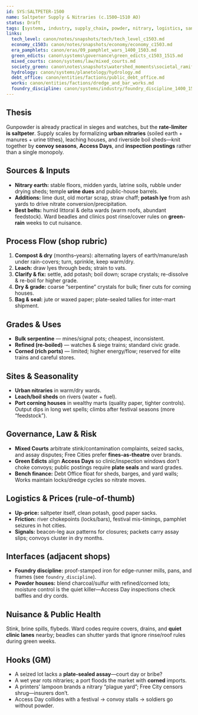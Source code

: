 ```yaml
---
id: SYS:SALTPETER-1500
name: Saltpeter Supply & Nitraries (c.1500–1510 AO)
status: Draft
tags: [systems, industry, supply_chain, powder, nitrary, logistics, sanitation]
links:
  tech_level: canon/notes/snapshots/tech/tech_level_c1503.md
  economy_c1503: canon/notes/snapshots/economy/economy_c1503.md
  era_pamphlets: canon/eras/09_pamphlet_wars_1400_1503.md
  green_edicts: canon\systems\governance\green_edicts_c1503_1515.md
  mixed_courts: canon/systems/law/mixed_courts.md
  society_green: canon\notes\snapshots\watershed_moments\societal_ramifications_green_skies_c1503_1530.md
  hydrology: canon/systems/planetology/hydrology.md
  debt_office: canon/entities/factions/public_debt_office.md
  works: canon/entities/factions/dredge_and_bar_works.md
  foundry_discipline: canon/systems/industry/foundry_discipline_1400_1550.md
---
```


## Thesis
Gunpowder is already practical in sieges and watches, but the **rate-limiter is saltpeter**. Supply scales by formalizing **urban nitraries** (soiled earth + manures + urine tithes), leaching houses, and riverside boil sheds—knit together by **convoy seasons**, **Access Days**, and **inspection postings** rather than a single monopoly.

## Sources & Inputs
- **Nitrary earth:** stable floors, midden yards, latrine soils, rubble under drying sheds; temple **urine dues** and public-house barrels.
- **Additions:** lime dust, old mortar scrap, straw chaff; **potash lye** from ash yards to drive nitrate conversion/precipitation.
- **Best belts:** humid littoral & delta wards (warm roofs, abundant feedstock). Ward beadles and clinics post rinse/cover rules on **green-rain** weeks to cut nuisance.

## Process Flow (shop rubric)
1) **Compost & dry** (months–years): alternating layers of earth/manure/ash under rain-covers; turn, sprinkle, keep warm/dry.  
2) **Leach:** draw lyes through beds; strain to vats.  
3) **Clarify & fix:** settle, add potash; boil down; scrape crystals; re-dissolve & re-boil for higher grade.  
4) **Dry & grade:** coarse “serpentine” crystals for bulk; finer cuts for corning houses.  
5) **Bag & seal:** jute or waxed paper; plate-sealed tallies for inter-mart shipment.

## Grades & Uses
- **Bulk serpentine** — mines/signal pots; cheapest, inconsistent.  
- **Refined (re-boiled)** — watches & siege trains; standard civic grade.  
- **Corned (rich ports)** — limited; higher energy/flow; reserved for elite trains and careful stores.

## Sites & Seasonality
- **Urban nitraries** in warm/dry wards.  
- **Leach/boil sheds** on rivers (water + fuel).  
- **Port corning houses** in wealthy marts (quality paper, tighter controls).  
Output dips in long wet spells; climbs after festival seasons (more “feedstock”).

## Governance, Law & Risk
- **Mixed Courts** arbitrate stink/contamination complaints, seized sacks, and assay disputes; Free Cities prefer **fines-as-theatre** over brands.  
- **Green Edicts** align **Access Days** so clinic/inspection windows don’t choke convoys; public postings require **plate seals** and ward grades.  
- **Bench finance:** Debt Office float for sheds, barges, and yard walls; Works maintain locks/dredge cycles so nitrate moves.

## Logistics & Prices (rule-of-thumb)
- **Up-price:** saltpeter itself, clean potash, good paper sacks.  
- **Friction:** river chokepoints (locks/bars), festival mis-timings, pamphlet seizures in hot cities.  
- **Signals:** beacon-leg aux patterns for closures; packets carry assay slips; convoys cluster in dry months.

## Interfaces (adjacent shops)
- **Foundry discipline:** proof-stamped iron for edge-runner mills, pans, and frames (see `foundry_discipline`).  
- **Powder houses:** blend charcoal/sulfur with refined/corned lots; moisture control is the quiet killer—Access Day inspections check baffles and dry cords.

## Nuisance & Public Health
Stink, brine spills, flybeds. Ward codes require covers, drains, and **quiet clinic lanes** nearby; beadles can shutter yards that ignore rinse/roof rules during green weeks.

## Hooks (GM)
- A seized lot lacks a **plate-sealed assay**—court day or bribe?  
- A wet year rots nitraries; a port floods the market with **corned** imports.  
- A printers’ lampoon brands a nitrary “plague yard”; Free City censors shrug—insurers don’t.  
- Access Day collides with a festival → convoy stalls → soldiers go without powder.
